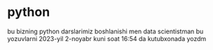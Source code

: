 # python
bu bizning python darslarimiz boshlanishi
men data scientistman 
bu yozuvlarni 2023-yil 2-noyabr kuni soat 16:54 da kutubxonada yozdm
